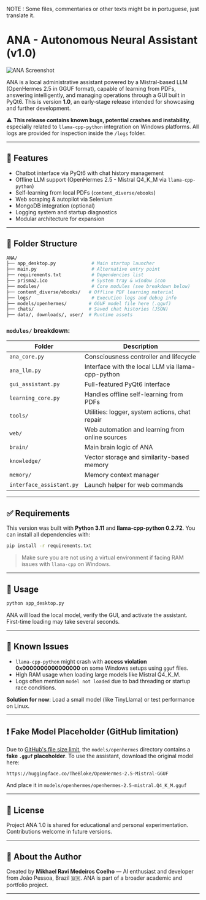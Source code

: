 
NOTE : Some files, commentaries or other texts might be in portuguese, just translate it.

# ANA - Autonomous Neural Assistant (v1.0)

![ANA Screenshot](https://raw.githubusercontent.com/your-user/ana/main/preview.png)

ANA is a local administrative assistant powered by a Mistral-based LLM (OpenHermes 2.5 in GGUF format), capable of learning from PDFs, answering intelligently, and managing operations through a GUI built in PyQt6. This is version **1.0**, an early-stage release intended for showcasing and further development.

⚠️ **This release contains known bugs, potential crashes and instability**, especially related to `llama-cpp-python` integration on Windows platforms. All logs are provided for inspection inside the `/logs` folder.

---

## 🔧 Features

- Chatbot interface via PyQt6 with chat history management
- Offline LLM support (OpenHermes 2.5 - Mistral Q4_K_M via `llama-cpp-python`)
- Self-learning from local PDFs (`content_diverse/ebooks`)
- Web scraping & autopilot via Selenium
- MongoDB integration (optional)
- Logging system and startup diagnostics
- Modular architecture for expansion

---

## 🧠 Folder Structure

```bash
ANA/
├── app_desktop.py             # Main startup launcher
├── main.py                    # Alternative entry point
├── requirements.txt           # Dependencies list
├── prisma2.ico                # System tray & window icon
├── modules/                   # Core modules (see breakdown below)
├── content_diverse/ebooks/   # Offline PDF learning material
├── logs/                      # Execution logs and debug info
├── models/openhermes/        # GGUF model file here (.gguf)
├── chats/                    # Saved chat histories (JSON)
├── data/, downloads/, user/  # Runtime assets
```

### `modules/` breakdown:

| Folder            | Description |
|-------------------|-------------|
| `ana_core.py`     | Consciousness controller and lifecycle |
| `ana_llm.py`      | Interface with the local LLM via llama-cpp-python |
| `gui_assistant.py`| Full-featured PyQt6 interface |
| `learning_core.py`| Handles offline self-learning from PDFs |
| `tools/`          | Utilities: logger, system actions, chat repair |
| `web/`            | Web automation and learning from online sources |
| `brain/`          | Main brain logic of ANA |
| `knowledge/`      | Vector storage and similarity-based memory |
| `memory/`         | Memory context manager |
| `interface_assistant.py` | Launch helper for web commands |

---

## ✅ Requirements

This version was built with **Python 3.11** and **llama-cpp-python 0.2.72**. You can install all dependencies with:

```bash
pip install -r requirements.txt
```

> Make sure you are not using a virtual environment if facing RAM issues with `llama-cpp` on Windows.

---

## 🚀 Usage

```bash
python app_desktop.py
```

ANA will load the local model, verify the GUI, and activate the assistant. First-time loading may take several seconds.

---

## 📌 Known Issues

- `llama-cpp-python` might crash with **access violation 0x0000000000000000** on some Windows setups using `gguf` files.
- High RAM usage when loading large models like Mistral Q4_K_M.
- Logs often mention `model not loaded` due to bad threading or startup race conditions.

**Solution for now**: Load a small model (like TinyLlama) or test performance on Linux.

---

## ❗ Fake Model Placeholder (GitHub limitation)

Due to [GitHub's file size limit](https://docs.github.com/en/repositories/working-with-files/managing-large-files/about-large-files-on-github), the `models/openhermes` directory contains a **fake `.gguf` placeholder**. To use the assistant, download the original model here:

```text
https://huggingface.co/TheBloke/OpenHermes-2.5-Mistral-GGUF
```
And place it in `models/openhermes/openhermes-2.5-mistral.Q4_K_M.gguf`

---

## 📄 License

Project ANA 1.0 is shared for educational and personal experimentation. Contributions welcome in future versions.

---

## 🙋 About the Author

Created by **Mikhael Ravi Medeiros Coelho** — AI enthusiast and developer from João Pessoa, Brazil 🇧🇷. ANA is part of a broader academic and portfolio project.

---
